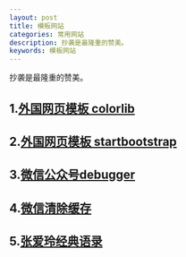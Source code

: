 ```yaml
---
layout: post
title: 模板网站
categories: 常用网站
description: 抄袭是最隆重的赞美。
keywords: 模板网站
---
```


抄袭是最隆重的赞美。

## 1.[外国网页模板 colorlib](https://colorlib.com/wp/free-html5-contact-form-templates/)
## 2.[外国网页模板 startbootstrap](https://startbootstrap.com/)

## 3.[微信公众号debugger](https://mp.weixin.qq.com/debug/cgi-bin/sandboxinfo?action=showinfo&t=sandboxndex)
## 4.[微信清除缓存](debugx5.qq.com)

## 5.[张爱玲经典语录](https://www.juzimi.com/writer/%E5%BC%A0%E7%88%B1%E7%8E%B2?page=1)
